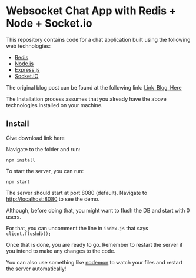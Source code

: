 # Websocket Chat App with Redis + Node + Socket.io

This repository contains code for a chat application built using the following web technologies:

- [Redis](https://redis.io/)
- [Node.js](https://nodejs.org/en/)
- [Express.js](http://expressjs.com/)
- [Socket.IO](http://socket.io/)

The original blog post can be found at the following link: [Link_Blog_Here](http://google.com)

The Installation process assumes that you already have the above technologies installed on your machine.

## Install

Give download link here

Navigate to the folder and run:

```
npm install
```

To start the server, you can run:

```
npm start
```

The server should start at port 8080 (default). Navigate to [http://localhost:8080](http://localhost:8080) to see the demo.

Although, before doing that, you might want to flush the DB and start with 0 users.

For that, you can uncomment the line in `index.js` that says `client.flushdb();`

Once that is done, you are ready to go. Remember to restart the server if you intend to make any changes to the code.

You can also use something like [nodemon](https://nodemon.io/) to watch your files and restart the server automatically!
